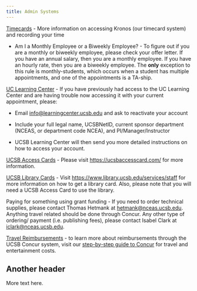 ```yaml
---
title: Admin Systems
---
```


[Timecards](https://docs.google.com/document/d/1A56m-tUY9Cjve1UoxEmGYDj-t84TShxW9PTGlmghDa4/edit) - More information on accessing Kronos (our timecard system) and recording your time

-   Am I a Monthly Employee or a Biweekly Employee? - To figure out if you are a monthly or biweekly employee, please check your offer letter. If you have an annual salary, then you are a monthly employee. If you have an hourly rate, then you are a biweekly employee. The **only** exception to this rule is monthly-students, which occurs when a student has multiple appointments, and one of the appointments is a TA-ship.

[UC Learning Center](https://www.learningcenter.ucsb.edu/) - If you have previously had access to the UC Learning Center and are having trouble now accessing it with your current appointment, please:

-   Email [info\@learningcenter.ucsb.edu](mailto:info@learningcenter.ucsb.edu) and ask to reactivate your account

-   Include your full legal name, UCSBNetID, current sponsor department (NCEAS, or department code NCEA), and PI/Manager/Instructor

-   UCSB Learning Center will then send you more detailed instructions on how to access your account.

[UCSB Access Cards](https://ucsbaccesscard.com/) - Please visit <https://ucsbaccesscard.com/> for more information.

[UCSB Library Cards](https://www.library.ucsb.edu/services/staff) - Visit <https://www.library.ucsb.edu/services/staff> for more information on how to get a library card. Also, please note that you will need a UCSB Access Card to use the library.

Paying for something using grant funding - If you need to order technical supplies, please contact Thomas Hetmank at [hetmank\@nceas.ucsb.edu](mailto:hetmank@nceas.ucsb.edu). Anything travel related should be done through Concur. Any other type of ordering/ payment (i.e. publishing fees), please contact Isabel Clark at [iclark\@nceas.ucsb.edu](mailto:iclark@nceas.ucsb.edu).

[Travel Reimbursements](https://docs.google.com/document/d/16bEDK0dLIqsNH6hU_oKV3XqaAsNIn_1k/edit) - to learn more about reimbursements through the UCSB Concur system, visit our [step-by-step guide to Concur](https://docs.google.com/document/d/16bEDK0dLIqsNH6hU_oKV3XqaAsNIn_1k/edit) for travel and entertainment costs.

## Another header

More text here.
